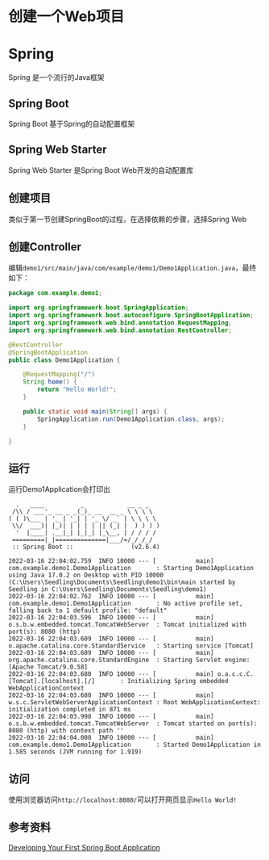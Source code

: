 # 创建一个Web项目

# Spring

Spring 是一个流行的Java框架

## Spring Boot

Spring Boot 基于Spring的自动配置框架

## Spring Web Starter

Spring Web Starter 是Spring Boot Web开发的自动配置库

## 创建项目

类似于第一节创建SpringBoot的过程，在选择依赖的步骤，选择Spring Web

## 创建Controller

编辑`demo1/src/main/java/com/example/demo1/Demo1Application.java`，最终如下：

```java
package com.example.demo1;

import org.springframework.boot.SpringApplication;
import org.springframework.boot.autoconfigure.SpringBootApplication;
import org.springframework.web.bind.annotation.RequestMapping;
import org.springframework.web.bind.annotation.RestController;

@RestController
@SpringBootApplication
public class Demo1Application {

    @RequestMapping("/")
    String home() {
        return "Hello World!";
    }

    public static void main(String[] args) {
        SpringApplication.run(Demo1Application.class, args);
    }

}
```

## 运行

运行Demo1Application会打印出
```
  .   ____          _            __ _ _
 /\\ / ___'_ __ _ _(_)_ __  __ _ \ \ \ \
( ( )\___ | '_ | '_| | '_ \/ _` | \ \ \ \
 \\/  ___)| |_)| | | | | || (_| |  ) ) ) )
  '  |____| .__|_| |_|_| |_\__, | / / / /
 =========|_|==============|___/=/_/_/_/
 :: Spring Boot ::                (v2.6.4)

2022-03-16 22:04:02.759  INFO 10000 --- [           main] com.example.demo1.Demo1Application       : Starting Demo1Application using Java 17.0.2 on Desktop with PID 10000 (C:\Users\Seedling\Documents\Seedling\demo1\bin\main started by Seedling in C:\Users\Seedling\Documents\Seedling\demo1)
2022-03-16 22:04:02.762  INFO 10000 --- [           main] com.example.demo1.Demo1Application       : No active profile set, falling back to 1 default profile: "default"
2022-03-16 22:04:03.596  INFO 10000 --- [           main] o.s.b.w.embedded.tomcat.TomcatWebServer  : Tomcat initialized with port(s): 8080 (http)
2022-03-16 22:04:03.609  INFO 10000 --- [           main] o.apache.catalina.core.StandardService   : Starting service [Tomcat]
2022-03-16 22:04:03.609  INFO 10000 --- [           main] org.apache.catalina.core.StandardEngine  : Starting Servlet engine: [Apache Tomcat/9.0.58]
2022-03-16 22:04:03.680  INFO 10000 --- [           main] o.a.c.c.C.[Tomcat].[localhost].[/]       : Initializing Spring embedded WebApplicationContext
2022-03-16 22:04:03.680  INFO 10000 --- [           main] w.s.c.ServletWebServerApplicationContext : Root WebApplicationContext: initialization completed in 871 ms
2022-03-16 22:04:03.998  INFO 10000 --- [           main] o.s.b.w.embedded.tomcat.TomcatWebServer  : Tomcat started on port(s): 8080 (http) with context path ''
2022-03-16 22:04:04.008  INFO 10000 --- [           main] com.example.demo1.Demo1Application       : Started Demo1Application in 1.585 seconds (JVM running for 1.919)
```

## 访问

使用浏览器访问`http://localhost:8080/`可以打开网页显示`Hello World!`

## 参考资料

[Developing Your First Spring Boot Application](https://docs.spring.io/spring-boot/docs/current/reference/html/getting-started.html#getting-started.first-application)